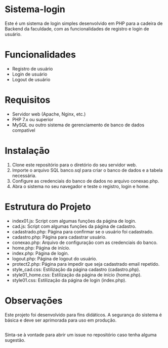 # Sistema-login
Este é um sistema de login simples desenvolvido em PHP para a cadeira de Backend da faculdade, com as funcionalidades de registro e login de usuário. 

# Funcionalidades
* Registro de usuário
* Login de usuário
* Logout de usuário

# Requisitos
* Servidor web (Apache, Nginx, etc.)
* PHP 7.x ou superior
* MySQL ou outro sistema de gerenciamento de banco de dados compatível

# Instalação
1. Clone este repositório para o diretório do seu servidor web.
2. Importe o arquivo SQL banco.sql para criar o banco de dados e a tabela necessária.
3. Configure as credenciais do banco de dados no arquivo conexao.php.
4. Abra o sistema no seu navegador e teste o registro, login e home.


# Estrutura do Projeto
* index01.js: Script com algumas funções da página de login.
* cad.js: Script com algumas funções da página de cadastro.
* cadastrado.php: Página para confirmar se o usuário foi cadastrado.
* cadastro.php: Página para cadastrar usuário.
* conexao.php: Arquivo de configuração com as credenciais do banco.
* home.php: Página de início.
* index.php: Página de login.
* logout.php: Página de logout do usuário.
* protect2.php: Página para impedir que seja cadastrado email repetido.
* style_cad.css: Estilização da página cadastro (cadastro.php).
* style01_home.css: Estilização da página de início (home.php).
* style01.css: Estilização da página de login (index.php).




# Observações
Este projeto foi desenvolvido para fins didáticos.
A segurança do sistema é básica e deve ser aprimorada para uso em produção.
##

Sinta-se à vontade para abrir um issue no repositório caso tenha alguma sugestão.
